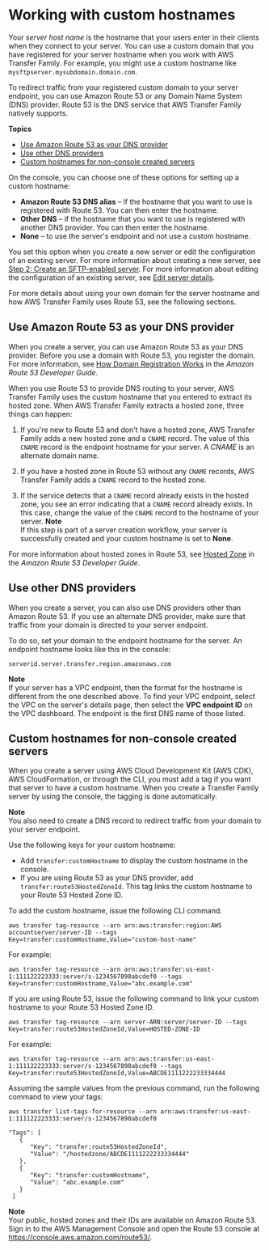 # Working with custom hostnames<a name="requirements-dns"></a>

Your *server host name* is the hostname that your users enter in their clients when they connect to your server\. You can use a custom domain that you have registered for your server hostname when you work with AWS Transfer Family\. For example, you might use a custom hostname like `mysftpserver.mysubdomain.domain.com`\.

To redirect traffic from your registered custom domain to your server endpoint, you can use Amazon Route 53 or any Domain Name System \(DNS\) provider\. Route 53 is the DNS service that AWS Transfer Family natively supports\.

**Topics**
+ [Use Amazon Route 53 as your DNS provider](#requirements-use-r53)
+ [Use other DNS providers](#requirements-use-alt-dns)
+ [Custom hostnames for non\-console created servers](#tag-custom-hostname-cdk)

On the console, you can choose one of these options for setting up a custom hostname:
+ **Amazon Route 53 DNS alias** – if the hostname that you want to use is registered with Route 53\. You can then enter the hostname\.
+ **Other DNS** – if the hostname that you want to use is registered with another DNS provider\. You can then enter the hostname\.
+ **None** – to use the server's endpoint and not use a custom hostname\.

You set this option when you create a new server or edit the configuration of an existing server\. For more information about creating a new server, see [Step 2: Create an SFTP\-enabled server](getting-started.md#getting-started-server)\. For more information about editing the configuration of an existing server, see [Edit server details](edit-server-config.md)\.

For more details about using your own domain for the server hostname and how AWS Transfer Family uses Route 53, see the following sections\.

## Use Amazon Route 53 as your DNS provider<a name="requirements-use-r53"></a>

When you create a server, you can use Amazon Route 53 as your DNS provider\. Before you use a domain with Route 53, you register the domain\. For more information, see [How Domain Registration Works](https://docs.aws.amazon.com/Route53/latest/DeveloperGuide/welcome-domain-registration.html) in the *Amazon Route 53 Developer Guide*\.

When you use Route 53 to provide DNS routing to your server, AWS Transfer Family uses the custom hostname that you entered to extract its hosted zone\. When AWS Transfer Family extracts a hosted zone, three things can happen:

1. If you're new to Route 53 and don't have a hosted zone, AWS Transfer Family adds a new hosted zone and a `CNAME` record\. The value of this `CNAME` record is the endpoint hostname for your server\. A *CNAME* is an alternate domain name\.

1. If you have a hosted zone in Route 53 without any `CNAME` records, AWS Transfer Family adds a `CNAME` record to the hosted zone\.

1. If the service detects that a `CNAME` record already exists in the hosted zone, you see an error indicating that a `CNAME` record already exists\. In this case, change the value of the `CNAME` record to the hostname of your server\. 
**Note**  
If this step is part of a server creation workflow, your server is successfully created and your custom hostname is set to **None**\.

For more information about hosted zones in Route 53, see [Hosted Zone](https://docs.aws.amazon.com/Route53/latest/DeveloperGuide/CreatingHostedZone.html) in the *Amazon Route 53 Developer Guide*\.

## Use other DNS providers<a name="requirements-use-alt-dns"></a>

When you create a server, you can also use DNS providers other than Amazon Route 53\. If you use an alternate DNS provider, make sure that traffic from your domain is directed to your server endpoint\.

To do so, set your domain to the endpoint hostname for the server\. An endpoint hostname looks like this in the console: 

`serverid.server.transfer.region.amazonaws.com`

**Note**  
If your server has a VPC endpoint, then the format for the hostname is different from the one described above\. To find your VPC endpoint, select the VPC on the server's details page, then select the **VPC endpoint ID** on the VPC dashboard\. The endpoint is the first DNS name of those listed\.

## Custom hostnames for non\-console created servers<a name="tag-custom-hostname-cdk"></a>

When you create a server using AWS Cloud Development Kit \(AWS CDK\), AWS CloudFormation, or through the CLI, you must add a tag if you want that server to have a custom hostname\. When you create a Transfer Family server by using the console, the tagging is done automatically\.

**Note**  
You also need to create a DNS record to redirect traffic from your domain to your server endpoint\.

Use the following keys for your custom hostname:
+ Add `transfer:customHostname` to display the custom hostname in the console\.
+ If you are using Route 53 as your DNS provider, add `transfer:route53HostedZoneId`\. This tag links the custom hostname to your Route 53 Hosted Zone ID\.

To add the custom hostname, issue the following CLI command\.

```
aws transfer tag-resource --arn arn:aws:transfer:region:AWS accountserver/server-ID --tags Key=transfer:customHostname,Value="custom-host-name"
```

For example:

```
aws transfer tag-resource --arn arn:aws:transfer:us-east-1:111122223333:server/s-1234567890abcdef0 --tags Key=transfer:customHostname,Value="abc.example.com"
```

If you are using Route 53, issue the following command to link your custom hostname to your Route 53 Hosted Zone ID\.

```
aws transfer tag-resource --arn server-ARN:server/server-ID --tags Key=transfer:route53HostedZoneId,Value=HOSTED-ZONE-ID
```

For example:

```
aws transfer tag-resource --arn arn:aws:transfer:us-east-1:111122223333:server/s-1234567890abcdef0 --tags Key=transfer:route53HostedZoneId,Value=ABCDE1111222233334444
```

Assuming the sample values from the previous command, run the following command to view your tags:

```
aws transfer list-tags-for-resource --arn arn:aws:transfer:us-east-1:111122223333:server/s-1234567890abcdef0
```

```
"Tags": [
   {
      "Key": "transfer:route53HostedZoneId",
      "Value": "/hostedzone/ABCDE1111222233334444"
   },
   {
      "Key": "transfer:customHostname",
      "Value": "abc.example.com"
   }
 ]
```

**Note**  
 Your public, hosted zones and their IDs are available on Amazon Route 53\.   
Sign in to the AWS Management Console and open the Route 53 console at [https://console\.aws\.amazon\.com/route53/](https://console.aws.amazon.com/route53/)\.